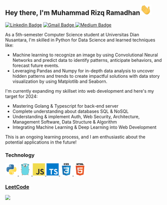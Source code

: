 ## Hey there, I'm Muhammad Rizq Ramadhan<img width=36 height=auto src="https://raw.githubusercontent.com/ABSphreak/ABSphreak/master/gifs/Hi.gif"><br>
<a href="https://www.linkedin.com/in/rizqramadhan/">
<img alt="Linkedin Badge" src="https://img.shields.io/badge/-rizqramadhan-blue?style=flat-square&amp;logo=Linkedin&amp;logoColor=white&amp;link=https://www.linkedin.com/in/rizqramadhan/" style="max-width: 100%;"></a>

<a href="mailto:rizq.ramadhan17@gmail.com">
<img alt="Gmail Badge" src="https://img.shields.io/badge/-rizq.ramadhan17@gmail.com-red?style=flat-square&amp;logo=Gmail&amp;logoColor=white&amp;link=mailto:rizq.ramadhan17@gmail.com" style="max-width: 100%;">
</a>

<a href="https://medium.com/@rizq.ramadhan17">
<img alt="Medium Badge" src="https://img.shields.io/badge/-rizq.ramadhan17-black?style=flat-square&amp;logo=Medium&amp;logoColor=white&amp;link=https://medium.com/@rizq.ramadhan17" style="max-width: 100%;">
</a>

As a 5th-semester Computer Science student at Universitas Dian Nusantara, I'm skilled in Python for Data Science and learned techniques like:
<ul>
  <li>Machine learning to recognize an image by using Convolutional Neural Networks and predict data to identify patterns, anticipate behaviors, and forecast future events.</li>
  <li>Leveraging Pandas and Numpy for in-depth data analysis to uncover hidden patterns and trends to create impactful solutions with data story visualization by using Matplotlib and Seaborn.</li>
</ul>

I'm currently expanding my skillset into web development and here's my target for 2024:
<ul>
  <li>Mastering Golang & Typescript for back-end server</li>
  <li>Complete understanding about databases SQL & NoSQL</li>
  <li>Understanding & implement Auth, Web Security, Architecture, Management Software, Data Structure & Algorithm</li>
  <li>Integrating Machine Learning & Deep Learning into Web Development</li>
</ul>

This is an ongoing learning process, and I am enthusiastic about the potential applications in the future!

<h3>Technology</h3>
<a href="https://www.python.org" target="_blank" rel="noreferrer"> <img src="https://raw.githubusercontent.com/devicons/devicon/master/icons/python/python-original.svg" alt="python" width="40" height="40"/> </a> <a href="https://golang.org" target="_blank" rel="noreferrer"> <img src="https://raw.githubusercontent.com/devicons/devicon/master/icons/go/go-original.svg" alt="go" width="40" height="40"/> </a> </a> <a href="https://developer.mozilla.org/en-US/docs/Web/JavaScript" target="_blank" rel="noreferrer"> <img src="https://raw.githubusercontent.com/devicons/devicon/master/icons/javascript/javascript-original.svg" alt="javascript" width="40" height="40"/> </a> <a href="https://www.typescriptlang.org/" target="_blank" rel="noreferrer"> <img src="https://raw.githubusercontent.com/devicons/devicon/master/icons/typescript/typescript-original.svg" alt="typescript" width="40" height="40"/> </a> <a href="https://www.w3schools.com/css/" target="_blank" rel="noreferrer"> <img src="https://raw.githubusercontent.com/devicons/devicon/master/icons/css3/css3-original-wordmark.svg" alt="css3" width="40" height="40"/> </a> <a href="https://www.w3.org/html/" target="_blank" rel="noreferrer"> <img src="https://raw.githubusercontent.com/devicons/devicon/master/icons/html5/html5-original-wordmark.svg" alt="html5" width="40" height="40"/> 

<h3>LeetCode</h3>
<img src="https://leetcard.jacoblin.cool/egrizq" style="max-width=100%;">

